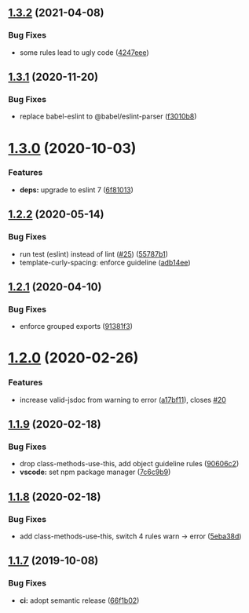 ## [1.3.2](https://github.com/Neovici/eslint-config/compare/v1.3.1...v1.3.2) (2021-04-08)


### Bug Fixes

* some rules lead to ugly code ([4247eee](https://github.com/Neovici/eslint-config/commit/4247eee0c464f2b82ccb6eefb986deafdd1bee8e))

## [1.3.1](https://github.com/Neovici/eslint-config/compare/v1.3.0...v1.3.1) (2020-11-20)


### Bug Fixes

* replace babel-eslint to @babel/eslint-parser ([f3010b8](https://github.com/Neovici/eslint-config/commit/f3010b8cfda41b96288fab1bad1d5e577608df2c))

# [1.3.0](https://github.com/Neovici/eslint-config/compare/v1.2.2...v1.3.0) (2020-10-03)


### Features

* **deps:** upgrade to eslint 7 ([6f81013](https://github.com/Neovici/eslint-config/commit/6f8101316eb0c64a2f5d973abe0e47bc8dc05ea6))

## [1.2.2](https://github.com/Neovici/eslint-config/compare/v1.2.1...v1.2.2) (2020-05-14)


### Bug Fixes

* run test (eslint) instead of lint ([#25](https://github.com/Neovici/eslint-config/issues/25)) ([55787b1](https://github.com/Neovici/eslint-config/commit/55787b18d01080c45ad8bfe6f770fd24ec0eaeb5))
* template-curly-spacing: enforce guideline ([adb14ee](https://github.com/Neovici/eslint-config/commit/adb14ee40872cb2bd7a02824fe49dba71b41633c))

## [1.2.1](https://github.com/Neovici/eslint-config/compare/v1.2.0...v1.2.1) (2020-04-10)


### Bug Fixes

* enforce grouped exports ([91381f3](https://github.com/Neovici/eslint-config/commit/91381f3a1f453fc77304a50815ba902db2c97c3a))

# [1.2.0](https://github.com/Neovici/eslint-config/compare/v1.1.9...v1.2.0) (2020-02-26)


### Features

* increase valid-jsdoc from warning to error ([a17bf11](https://github.com/Neovici/eslint-config/commit/a17bf11e771a97c61bd7aacc6aca76a21a24c16c)), closes [#20](https://github.com/Neovici/eslint-config/issues/20)

## [1.1.9](https://github.com/Neovici/eslint-config/compare/v1.1.8...v1.1.9) (2020-02-18)


### Bug Fixes

* drop class-methods-use-this, add object guideline rules ([90606c2](https://github.com/Neovici/eslint-config/commit/90606c2854c4a6c890d57faf4c257c891cf992da))
* **vscode:** set npm package manager ([7c6c9b9](https://github.com/Neovici/eslint-config/commit/7c6c9b95becf9d5058e000e99e8c8703ba8df40b))

## [1.1.8](https://github.com/Neovici/eslint-config/compare/v1.1.7...v1.1.8) (2020-02-18)


### Bug Fixes

* add class-methods-use-this, switch 4 rules warn -> error ([5eba38d](https://github.com/Neovici/eslint-config/commit/5eba38d))

## [1.1.7](https://github.com/Neovici/eslint-config/compare/v1.1.6...v1.1.7) (2019-10-08)


### Bug Fixes

* **ci:** adopt semantic release ([66f1b02](https://github.com/Neovici/eslint-config/commit/66f1b02))
